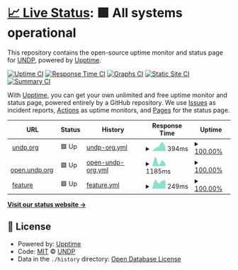 # [📈 Live Status](https://undp.github.io/uptime-monitor): <!--live status--> **🟩 All systems operational**

This repository contains the open-source uptime monitor and status page for [UNDP](https://www.undp.org), powered by [Upptime](https://github.com/upptime/upptime).

[![Uptime CI](https://github.com/undp/uptime-monitor/workflows/Uptime%20CI/badge.svg)](https://github.com/undp/uptime-monitor/actions?query=workflow%3A%22Uptime+CI%22)
[![Response Time CI](https://github.com/undp/uptime-monitor/workflows/Response%20Time%20CI/badge.svg)](https://github.com/undp/uptime-monitor/actions?query=workflow%3A%22Response+Time+CI%22)
[![Graphs CI](https://github.com/undp/uptime-monitor/workflows/Graphs%20CI/badge.svg)](https://github.com/undp/uptime-monitor/actions?query=workflow%3A%22Graphs+CI%22)
[![Static Site CI](https://github.com/undp/uptime-monitor/workflows/Static%20Site%20CI/badge.svg)](https://github.com/undp/uptime-monitor/actions?query=workflow%3A%22Static+Site+CI%22)
[![Summary CI](https://github.com/undp/uptime-monitor/workflows/Summary%20CI/badge.svg)](https://github.com/undp/uptime-monitor/actions?query=workflow%3A%22Summary+CI%22)

With [Upptime](https://upptime.js.org), you can get your own unlimited and free uptime monitor and status page, powered entirely by a GitHub repository. We use [Issues](https://github.com/undp/uptime-monitor/issues) as incident reports, [Actions](https://github.com/undp/uptime-monitor/actions) as uptime monitors, and [Pages](https://undp.github.io/uptime-monitor) for the status page.

<!--start: status pages-->
<!-- This summary is generated by Upptime (https://github.com/upptime/upptime) -->
<!-- Do not edit this manually, your changes will be overwritten -->
<!-- prettier-ignore -->
| URL | Status | History | Response Time | Uptime |
| --- | ------ | ------- | ------------- | ------ |
| <img alt="" src="https://icons.duckduckgo.com/ip3/www.undp.org.ico" height="13"> [undp.org](https://www.undp.org) | 🟩 Up | [undp-org.yml](https://github.com/undp/uptime-monitor/commits/HEAD/history/undp-org.yml) | <details><summary><img alt="Response time graph" src="./graphs/undp-org/response-time-week.png" height="20"> 394ms</summary><br><a href="https://undp.github.io/uptime-monitor/history/undp-org"><img alt="Response time 394" src="https://img.shields.io/endpoint?url=https%3A%2F%2Fraw.githubusercontent.com%2Fundp%2Fuptime-monitor%2FHEAD%2Fapi%2Fundp-org%2Fresponse-time.json"></a><br><a href="https://undp.github.io/uptime-monitor/history/undp-org"><img alt="24-hour response time 394" src="https://img.shields.io/endpoint?url=https%3A%2F%2Fraw.githubusercontent.com%2Fundp%2Fuptime-monitor%2FHEAD%2Fapi%2Fundp-org%2Fresponse-time-day.json"></a><br><a href="https://undp.github.io/uptime-monitor/history/undp-org"><img alt="7-day response time 394" src="https://img.shields.io/endpoint?url=https%3A%2F%2Fraw.githubusercontent.com%2Fundp%2Fuptime-monitor%2FHEAD%2Fapi%2Fundp-org%2Fresponse-time-week.json"></a><br><a href="https://undp.github.io/uptime-monitor/history/undp-org"><img alt="30-day response time 394" src="https://img.shields.io/endpoint?url=https%3A%2F%2Fraw.githubusercontent.com%2Fundp%2Fuptime-monitor%2FHEAD%2Fapi%2Fundp-org%2Fresponse-time-month.json"></a><br><a href="https://undp.github.io/uptime-monitor/history/undp-org"><img alt="1-year response time 394" src="https://img.shields.io/endpoint?url=https%3A%2F%2Fraw.githubusercontent.com%2Fundp%2Fuptime-monitor%2FHEAD%2Fapi%2Fundp-org%2Fresponse-time-year.json"></a></details> | <details><summary><a href="https://undp.github.io/uptime-monitor/history/undp-org">100.00%</a></summary><a href="https://undp.github.io/uptime-monitor/history/undp-org"><img alt="All-time uptime 100.00%" src="https://img.shields.io/endpoint?url=https%3A%2F%2Fraw.githubusercontent.com%2Fundp%2Fuptime-monitor%2FHEAD%2Fapi%2Fundp-org%2Fuptime.json"></a><br><a href="https://undp.github.io/uptime-monitor/history/undp-org"><img alt="24-hour uptime 100.00%" src="https://img.shields.io/endpoint?url=https%3A%2F%2Fraw.githubusercontent.com%2Fundp%2Fuptime-monitor%2FHEAD%2Fapi%2Fundp-org%2Fuptime-day.json"></a><br><a href="https://undp.github.io/uptime-monitor/history/undp-org"><img alt="7-day uptime 100.00%" src="https://img.shields.io/endpoint?url=https%3A%2F%2Fraw.githubusercontent.com%2Fundp%2Fuptime-monitor%2FHEAD%2Fapi%2Fundp-org%2Fuptime-week.json"></a><br><a href="https://undp.github.io/uptime-monitor/history/undp-org"><img alt="30-day uptime 100.00%" src="https://img.shields.io/endpoint?url=https%3A%2F%2Fraw.githubusercontent.com%2Fundp%2Fuptime-monitor%2FHEAD%2Fapi%2Fundp-org%2Fuptime-month.json"></a><br><a href="https://undp.github.io/uptime-monitor/history/undp-org"><img alt="1-year uptime 100.00%" src="https://img.shields.io/endpoint?url=https%3A%2F%2Fraw.githubusercontent.com%2Fundp%2Fuptime-monitor%2FHEAD%2Fapi%2Fundp-org%2Fuptime-year.json"></a></details>
| <img alt="" src="https://icons.duckduckgo.com/ip3/open.undp.org.ico" height="13"> [open.undp.org](https://open.undp.org) | 🟩 Up | [open-undp-org.yml](https://github.com/undp/uptime-monitor/commits/HEAD/history/open-undp-org.yml) | <details><summary><img alt="Response time graph" src="./graphs/open-undp-org/response-time-week.png" height="20"> 1185ms</summary><br><a href="https://undp.github.io/uptime-monitor/history/open-undp-org"><img alt="Response time 1185" src="https://img.shields.io/endpoint?url=https%3A%2F%2Fraw.githubusercontent.com%2Fundp%2Fuptime-monitor%2FHEAD%2Fapi%2Fopen-undp-org%2Fresponse-time.json"></a><br><a href="https://undp.github.io/uptime-monitor/history/open-undp-org"><img alt="24-hour response time 1185" src="https://img.shields.io/endpoint?url=https%3A%2F%2Fraw.githubusercontent.com%2Fundp%2Fuptime-monitor%2FHEAD%2Fapi%2Fopen-undp-org%2Fresponse-time-day.json"></a><br><a href="https://undp.github.io/uptime-monitor/history/open-undp-org"><img alt="7-day response time 1185" src="https://img.shields.io/endpoint?url=https%3A%2F%2Fraw.githubusercontent.com%2Fundp%2Fuptime-monitor%2FHEAD%2Fapi%2Fopen-undp-org%2Fresponse-time-week.json"></a><br><a href="https://undp.github.io/uptime-monitor/history/open-undp-org"><img alt="30-day response time 1185" src="https://img.shields.io/endpoint?url=https%3A%2F%2Fraw.githubusercontent.com%2Fundp%2Fuptime-monitor%2FHEAD%2Fapi%2Fopen-undp-org%2Fresponse-time-month.json"></a><br><a href="https://undp.github.io/uptime-monitor/history/open-undp-org"><img alt="1-year response time 1185" src="https://img.shields.io/endpoint?url=https%3A%2F%2Fraw.githubusercontent.com%2Fundp%2Fuptime-monitor%2FHEAD%2Fapi%2Fopen-undp-org%2Fresponse-time-year.json"></a></details> | <details><summary><a href="https://undp.github.io/uptime-monitor/history/open-undp-org">100.00%</a></summary><a href="https://undp.github.io/uptime-monitor/history/open-undp-org"><img alt="All-time uptime 100.00%" src="https://img.shields.io/endpoint?url=https%3A%2F%2Fraw.githubusercontent.com%2Fundp%2Fuptime-monitor%2FHEAD%2Fapi%2Fopen-undp-org%2Fuptime.json"></a><br><a href="https://undp.github.io/uptime-monitor/history/open-undp-org"><img alt="24-hour uptime 100.00%" src="https://img.shields.io/endpoint?url=https%3A%2F%2Fraw.githubusercontent.com%2Fundp%2Fuptime-monitor%2FHEAD%2Fapi%2Fopen-undp-org%2Fuptime-day.json"></a><br><a href="https://undp.github.io/uptime-monitor/history/open-undp-org"><img alt="7-day uptime 100.00%" src="https://img.shields.io/endpoint?url=https%3A%2F%2Fraw.githubusercontent.com%2Fundp%2Fuptime-monitor%2FHEAD%2Fapi%2Fopen-undp-org%2Fuptime-week.json"></a><br><a href="https://undp.github.io/uptime-monitor/history/open-undp-org"><img alt="30-day uptime 100.00%" src="https://img.shields.io/endpoint?url=https%3A%2F%2Fraw.githubusercontent.com%2Fundp%2Fuptime-monitor%2FHEAD%2Fapi%2Fopen-undp-org%2Fuptime-month.json"></a><br><a href="https://undp.github.io/uptime-monitor/history/open-undp-org"><img alt="1-year uptime 100.00%" src="https://img.shields.io/endpoint?url=https%3A%2F%2Fraw.githubusercontent.com%2Fundp%2Fuptime-monitor%2FHEAD%2Fapi%2Fopen-undp-org%2Fuptime-year.json"></a></details>
| <img alt="" src="https://icons.duckduckgo.com/ip3/feature.undp.org.ico" height="13"> [feature](https://feature.undp.org) | 🟩 Up | [feature.yml](https://github.com/undp/uptime-monitor/commits/HEAD/history/feature.yml) | <details><summary><img alt="Response time graph" src="./graphs/feature/response-time-week.png" height="20"> 249ms</summary><br><a href="https://undp.github.io/uptime-monitor/history/feature"><img alt="Response time 249" src="https://img.shields.io/endpoint?url=https%3A%2F%2Fraw.githubusercontent.com%2Fundp%2Fuptime-monitor%2FHEAD%2Fapi%2Ffeature%2Fresponse-time.json"></a><br><a href="https://undp.github.io/uptime-monitor/history/feature"><img alt="24-hour response time 249" src="https://img.shields.io/endpoint?url=https%3A%2F%2Fraw.githubusercontent.com%2Fundp%2Fuptime-monitor%2FHEAD%2Fapi%2Ffeature%2Fresponse-time-day.json"></a><br><a href="https://undp.github.io/uptime-monitor/history/feature"><img alt="7-day response time 249" src="https://img.shields.io/endpoint?url=https%3A%2F%2Fraw.githubusercontent.com%2Fundp%2Fuptime-monitor%2FHEAD%2Fapi%2Ffeature%2Fresponse-time-week.json"></a><br><a href="https://undp.github.io/uptime-monitor/history/feature"><img alt="30-day response time 249" src="https://img.shields.io/endpoint?url=https%3A%2F%2Fraw.githubusercontent.com%2Fundp%2Fuptime-monitor%2FHEAD%2Fapi%2Ffeature%2Fresponse-time-month.json"></a><br><a href="https://undp.github.io/uptime-monitor/history/feature"><img alt="1-year response time 249" src="https://img.shields.io/endpoint?url=https%3A%2F%2Fraw.githubusercontent.com%2Fundp%2Fuptime-monitor%2FHEAD%2Fapi%2Ffeature%2Fresponse-time-year.json"></a></details> | <details><summary><a href="https://undp.github.io/uptime-monitor/history/feature">100.00%</a></summary><a href="https://undp.github.io/uptime-monitor/history/feature"><img alt="All-time uptime 100.00%" src="https://img.shields.io/endpoint?url=https%3A%2F%2Fraw.githubusercontent.com%2Fundp%2Fuptime-monitor%2FHEAD%2Fapi%2Ffeature%2Fuptime.json"></a><br><a href="https://undp.github.io/uptime-monitor/history/feature"><img alt="24-hour uptime 100.00%" src="https://img.shields.io/endpoint?url=https%3A%2F%2Fraw.githubusercontent.com%2Fundp%2Fuptime-monitor%2FHEAD%2Fapi%2Ffeature%2Fuptime-day.json"></a><br><a href="https://undp.github.io/uptime-monitor/history/feature"><img alt="7-day uptime 100.00%" src="https://img.shields.io/endpoint?url=https%3A%2F%2Fraw.githubusercontent.com%2Fundp%2Fuptime-monitor%2FHEAD%2Fapi%2Ffeature%2Fuptime-week.json"></a><br><a href="https://undp.github.io/uptime-monitor/history/feature"><img alt="30-day uptime 100.00%" src="https://img.shields.io/endpoint?url=https%3A%2F%2Fraw.githubusercontent.com%2Fundp%2Fuptime-monitor%2FHEAD%2Fapi%2Ffeature%2Fuptime-month.json"></a><br><a href="https://undp.github.io/uptime-monitor/history/feature"><img alt="1-year uptime 100.00%" src="https://img.shields.io/endpoint?url=https%3A%2F%2Fraw.githubusercontent.com%2Fundp%2Fuptime-monitor%2FHEAD%2Fapi%2Ffeature%2Fuptime-year.json"></a></details>

<!--end: status pages-->

[**Visit our status website →**](https://undp.github.io/uptime-monitor)

## 📄 License

- Powered by: [Upptime](https://github.com/upptime/upptime)
- Code: [MIT](./LICENSE) © [UNDP](https://www.undp.org)
- Data in the `./history` directory: [Open Database License](https://opendatacommons.org/licenses/odbl/1-0/)
